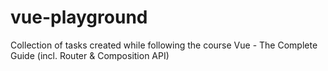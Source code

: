 # vue-playground
Collection of tasks created while following the course Vue - The Complete Guide (incl. Router &amp; Composition API)
